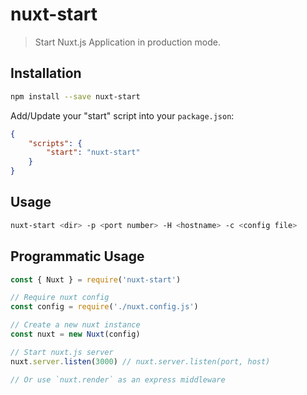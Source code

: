 # nuxt-start

> Start Nuxt.js Application in production mode.

## Installation

```bash
npm install --save nuxt-start
````

Add/Update your "start" script into your `package.json`:

```json
{
	"scripts": {
		"start": "nuxt-start"
	}
}
```

## Usage

```bash
nuxt-start <dir> -p <port number> -H <hostname> -c <config file>
```

## Programmatic Usage

```js
const { Nuxt } = require('nuxt-start')

// Require nuxt config
const config = require('./nuxt.config.js')

// Create a new nuxt instance
const nuxt = new Nuxt(config)

// Start nuxt.js server
nuxt.server.listen(3000) // nuxt.server.listen(port, host)

// Or use `nuxt.render` as an express middleware
```
